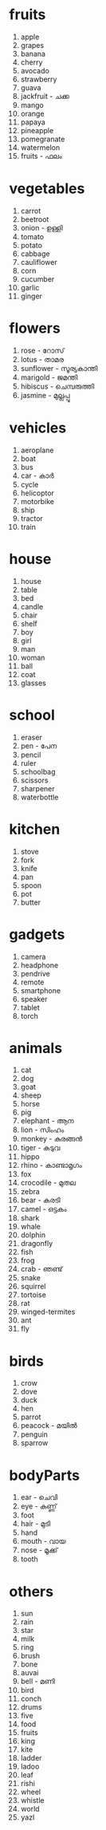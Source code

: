 # fruits

1. apple
2. grapes
3. banana
4. cherry
5. avocado
6. strawberry
7. guava
8. jackfruit - ചക്ക
9. mango
10. orange
11. papaya
12. pineapple
13. pomegranate
14. watermelon
15. fruits - ഫലം

# vegetables

1. carrot
2. beetroot
3. onion - ഉള്ളി
4. tomato
5. potato
6. cabbage
7. cauliflower
8. corn
9. cucumber
10. garlic
11. ginger

# flowers

1. rose - റോസ്
2. lotus - താമര
3. sunflower - സൂര്യകാന്തി
4. marigold - ജമന്തി
5. hibiscus - ചെമ്പരുത്തി
6. jasmine - മുല്ലപ്പൂ

# vehicles

1. aeroplane
2. boat
3. bus
4. car - കാർ
5. cycle
6. helicoptor
7. motorbike
8. ship
9. tractor
10. train

# house

1. house
2. table
3. bed
4. candle
5. chair
6. shelf
7. boy
8. girl
9. man
10. woman
11. ball
12. coat
13. glasses

# school

1. eraser
2. pen - പേന
3. pencil
4. ruler
5. schoolbag
6. scissors
7. sharpener
8. waterbottle

# kitchen

1. stove
2. fork
3. knife
4. pan
5. spoon
6. pot
7. butter

# gadgets

1. camera
2. headphone
3. pendrive
4. remote
5. smartphone
6. speaker
7. tablet
8. torch

# animals

1. cat
2. dog
3. goat
4. sheep
5. horse
6. pig
7. elephant - ആന
8. lion - സിംഹം
9. monkey - കുരങ്ങൻ
10. tiger - കടുവ
11. hippo
12. rhino - കാണ്ടാമൃഗം
13. fox
14. crocodile - മുതല
15. zebra
16. bear - കരടി
17. camel - ഒട്ടകം
18. shark
19. whale
20. dolphin
21. dragonfly
22. fish
23. frog
24. crab - ഞണ്ട്
25. snake
26. squirrel
27. tortoise
28. rat
29. winged-termites
30. ant
31. fly

# birds

1. crow
2. dove
3. duck
4. hen
5. parrot
6. peacock - മയിൽ
7. penguin
8. sparrow

# bodyParts

1. ear - ചെവി
2. eye - കണ്ണ്
3. foot
4. hair - മുടി
5. hand
6. mouth - വായ
7. nose - മൂക്ക്
8. tooth

# others

1. sun
2. rain
3. star
4. milk
5. ring
6. brush
7. bone
8. auvai
9. bell - മണി
10. bird
11. conch
12. drums
13. five
14. food
15. fruits
16. king
17. kite
18. ladder
19. ladoo
20. leaf
21. rishi
22. wheel
23. whistle
24. world
25. yazl
